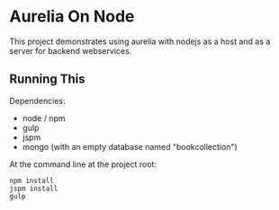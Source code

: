 # Aurelia On Node

This project demonstrates using aurelia with nodejs as a host and as a
server for backend webservices.

## Running This

Dependencies:

- node / npm
- gulp
- jspm
- mongo (with an empty database named "bookcollection")

At the command line at the project root:

```
npm install
jspm install
gulp
```
